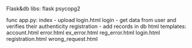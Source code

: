 Flask&db
libs:
flask psycopg2

func app.py:
index - upload login.html
login - get data from user and verifies their authenticity
registration - add records in db
html templates:
account.html
error.html
ex_error.html
reg_error.html
login.html
registration.html
wrong_request.html